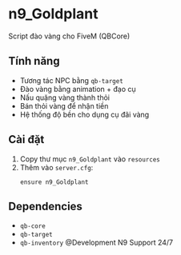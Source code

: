 # n9_Goldplant

Script đào vàng cho FiveM (QBCore)

## Tính năng
- Tương tác NPC bằng `qb-target`
- Đào vàng bằng animation + đạo cụ
- Nấu quặng vàng thành thỏi
- Bán thỏi vàng để nhận tiền
- Hệ thống độ bền cho dụng cụ đãi vàng

## Cài đặt
1. Copy thư mục `n9_Goldplant` vào `resources`
2. Thêm vào `server.cfg`:
   ```
   ensure n9_Goldplant
   ```

## Dependencies
- `qb-core`
- `qb-target`
- `qb-inventory`
@Development N9 Support 24/7
